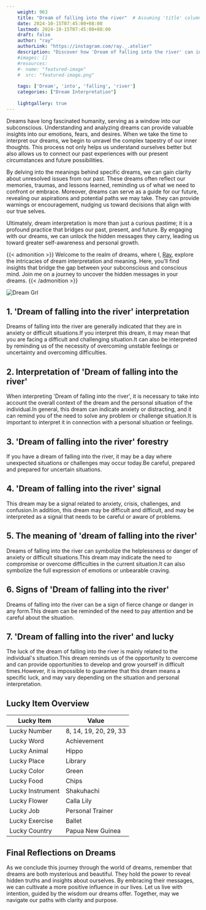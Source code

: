 ```yaml
---
    weight: 963
    title: "Dream of falling into the river"  # Assuming 'title' column exists
    date: 2024-10-15T07:45:00+08:00
    lastmod: 2024-10-15T07:45:00+08:00
    draft: false
    author: "ray"
    authorLink: "https://instagram.com/ray._.atelier"
    description: "Discover how 'Dream of falling into the river' can interpret your future and uncover its significant meanings in your life."
    #images: []
    #resources:
    #- name: "featured-image"
    #  src: "featured-image.png"
    
    tags: ['Dream', 'into', 'falling', 'river']
    categories: ["Dream Interpretation"]
    
    lightgallery: true
---
```

    
Dreams have long fascinated humanity, serving as a window into our subconscious. Understanding and analyzing dreams can provide valuable insights into our emotions, fears, and desires. When we take the time to interpret our dreams, we begin to unravel the complex tapestry of our inner thoughts. This process not only helps us understand ourselves better but also allows us to connect our past experiences with our present circumstances and future possibilities.

By delving into the meanings behind specific dreams, we can gain clarity about unresolved issues from our past. These dreams often reflect our memories, traumas, and lessons learned, reminding us of what we need to confront or embrace. Moreover, dreams can serve as a guide for our future, revealing our aspirations and potential paths we may take. They can provide warnings or encouragement, nudging us toward decisions that align with our true selves.

Ultimately, dream interpretation is more than just a curious pastime; it is a profound practice that bridges our past, present, and future. By engaging with our dreams, we can unlock the hidden messages they carry, leading us toward greater self-awareness and personal growth.

{{< admonition >}}
Welcome to the realm of dreams, where I, [Ray](https://instagram.com/ray._.atelier), explore the intricacies of dream interpretation and meaning. Here, you’ll find insights that bridge the gap between your subconscious and conscious mind. Join me on a journey to uncover the hidden messages in your dreams.
{{< /admonition >}}

![Dream Grl](https://cdn.pixabay.com/photo/2017/11/02/03/35/gothic-2910057_1280.jpg "Dream Grl")

## 1. 'Dream of falling into the river' interpretation
Dreams of falling into the river are generally indicated that they are in anxiety or difficult situations.If you interpret this dream, it may mean that you are facing a difficult and challenging situation.It can also be interpreted by reminding us of the necessity of overcoming unstable feelings or uncertainty and overcoming difficulties.

## 2. Interpretation of 'Dream of falling into the river'
When interpreting 'Dream of falling into the river', it is necessary to take into account the overall context of the dream and the personal situation of the individual.In general, this dream can indicate anxiety or distracting, and it can remind you of the need to solve any problem or challenge situation.It is important to interpret it in connection with a personal situation or feelings.

## 3. 'Dream of falling into the river' forestry
If you have a dream of falling into the river, it may be a day where unexpected situations or challenges may occur today.Be careful, prepared and prepared for uncertain situations.

## 4. 'Dream of falling into the river' signal
This dream may be a signal related to anxiety, crisis, challenges, and confusion.In addition, this dream may be difficult and difficult, and may be interpreted as a signal that needs to be careful or aware of problems.

## 5. The meaning of 'dream of falling into the river'
Dreams of falling into the river can symbolize the helplessness or danger of anxiety or difficult situations.This dream may indicate the need to compromise or overcome difficulties in the current situation.It can also symbolize the full expression of emotions or unbearable craving.

## 6. Signs of 'Dream of falling into the river'
Dreams of falling into the river can be a sign of fierce change or danger in any form.This dream can be reminded of the need to pay attention and be careful about the situation.

## 7. 'Dream of falling into the river' and lucky
The luck of the dream of falling into the river is mainly related to the individual's situation.This dream reminds us of the opportunity to overcome and can provide opportunities to develop and grow yourself in difficult times.However, it is impossible to guarantee that this dream means a specific luck, and may vary depending on the situation and personal interpretation.

## Lucky Item Overview
| Lucky Item          | Value              |
|---------------|--------------------|
| Lucky Number        | 8, 14, 19, 20, 29, 33  |
| Lucky Word          | Achievement |
| Lucky Animal        | Hippo |
| Lucky Place         | Library     |
| Lucky Color         | Green     |
| Lucky Food          | Chips      |
| Lucky Instrument    | Shakuhachi |
| Lucky Flower        | Calla Lily    |
| Lucky Job           | Personal Trainer       |
| Lucky Exercise      | Ballet  |
| Lucky Country       | Papua New Guinea    |


##  Final Reflections on Dreams

As we conclude this journey through the world of dreams, remember that dreams are both mysterious and beautiful. They hold the power to reveal hidden truths and insights about ourselves. By embracing their messages, we can cultivate a more positive influence in our lives. Let us live with intention, guided by the wisdom our dreams offer. Together, may we navigate our paths with clarity and purpose.
